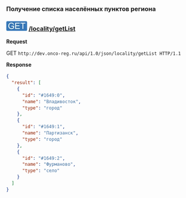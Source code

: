 ### Получение списка населённых пунктов региона

### ![GET](../../../../../img/get.png) [/locality/getList](../index.md)

**Request**

GET `http://dev.onco-reg.ru/api/1.0/json/locality/getList HTTP/1.1`

**Response**
```json
{
  "result": [
    {
      "id": "#1649:0",
      "name": "Владивосток",
      "type": "город"
    },
    {
      "id": "#1649:1",
      "name": "Партизанск",
      "type": "город"
    },
    {
      "id": "#1649:2",
      "name": "Фурманово",
      "type": "село"
    }
  ]
}
```
